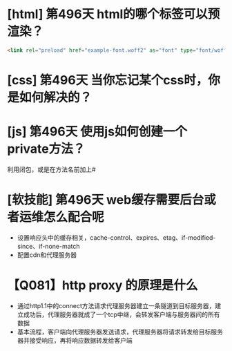 # [html] 第496天 html的哪个标签可以预渲染？

```html
<link rel="preload" href="example-font.woff2" as="font" type="font/woff2" crossorigin>
```

# [css] 第496天 当你忘记某个css时，你是如何解决的？

# [js] 第496天 使用js如何创建一个private方法？

利用闭包，或是在方法名前加上#

# [软技能] 第496天 web缓存需要后台或者运维怎么配合呢

- 设置响应头中的缓存相关，cache-control、expires、etag、if-modified-since、if-none-match
- 配置cdn和代理服务器

# 【Q081】http proxy 的原理是什么

- 通过http1.1中的connect方法请求代理服务器建立一条隧道到目标服务器，建立成功后，代理服务器就成了一个tcp中继，会转发客户端与服务器间的所有数据
- 基本流程，客户端向代理服务器发送请求，代理服务器将请求转发给目标服务器并接受响应，再将响应数据转发给客户端
